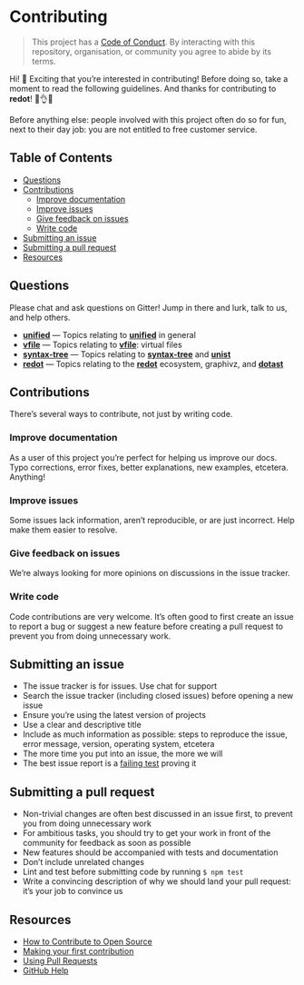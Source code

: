 # Contributing

> This project has a [Code of Conduct](CODE_OF_CONDUCT.md). By interacting with this
> repository, organisation, or community you agree to abide by its terms.

Hi! 👋 Exciting that you’re interested in contributing! Before doing so, take
a moment to read the following guidelines. And thanks for contributing to
**redot**! 👏👌✨

Before anything else: people involved with this project often do so for fun,
next to their day job: you are not entitled to free customer service.

## Table of Contents

* [Questions](#questions)
* [Contributions](#contributions)
  * [Improve documentation](#improve-documentation)
  * [Improve issues](#improve-issues)
  * [Give feedback on issues](#give-feedback-on-issues)
  * [Write code](#write-code)
* [Submitting an issue](#submitting-an-issue)
* [Submitting a pull request](#submitting-a-pull-request)
* [Resources](#resources)

## Questions

Please chat and ask questions on Gitter! Jump in there and lurk, talk to us,
and help others.

* [**unified**](https://gitter.im/unifiedjs/Lobby)
  — Topics relating to [**unified**](https://github.com/unifiedjs/unified) in general
* [**vfile**](https://gitter.im/vfile/Lobby)
  — Topics relating to [**vfile**](https://github.com/vfile): virtual files
* [**syntax-tree**](https://gitter.im/syntax-tree/Lobby)
  — Topics relating to [**syntax-tree**](https://github.com/syntax-tree) and [**unist**](https://github.com/syntax-tree/unist)
* [**redot**](https://gitter.im/redotjs/Lobby)
  — Topics relating to the [**redot**](https://github.com/redotjs/redot) ecosystem, graphivz,
  and [**dotast**](https://github.com/redotjs/dotast)

## Contributions

There’s several ways to contribute, not just by writing code.

### Improve documentation

As a user of this project you’re perfect for helping us improve our docs.
Typo corrections, error fixes, better explanations, new examples, etcetera.
Anything!

### Improve issues

Some issues lack information, aren’t reproducible, or are just incorrect.
Help make them easier to resolve.

### Give feedback on issues

We’re always looking for more opinions on discussions in the issue tracker.

### Write code

Code contributions are very welcome. It’s often good to first create an issue
to report a bug or suggest a new feature before creating a pull request to
prevent you from doing unnecessary work.

## Submitting an issue

* The issue tracker is for issues. Use chat for support
* Search the issue tracker (including closed issues) before opening a new
  issue
* Ensure you’re using the latest version of projects
* Use a clear and descriptive title
* Include as much information as possible: steps to reproduce the issue,
  error message, version, operating system, etcetera
* The more time you put into an issue, the more we will
* The best issue report is a [failing test](https://twitter.com/sindresorhus/status/579306280495357953) proving it

## Submitting a pull request

* Non-trivial changes are often best discussed in an issue first, to prevent
  you from doing unnecessary work
* For ambitious tasks, you should try to get your work in front of the
  community for feedback as soon as possible
* New features should be accompanied with tests and documentation
* Don’t include unrelated changes
* Lint and test before submitting code by running `$ npm test`
* Write a convincing description of why we should land your pull request:
  it’s your job to convince us

## Resources

* [How to Contribute to Open Source](https://opensource.guide/how-to-contribute/)
* [Making your first contribution](https://medium.com/@vadimdemedes/making-your-first-contribution-de6576ddb190)
* [Using Pull Requests](https://help.github.com/articles/about-pull-requests/)
* [GitHub Help](https://help.github.com)
